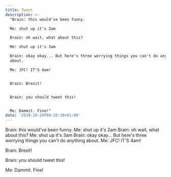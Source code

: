```yaml
---
title: Tweet
description: >-
  "Brain: this would've been funny.

  Me: shut up it's 2am

  Brain: oh wait, what about this?

  Me: shut up it's 3am

  Brain: okay okay... But here's three worrying things you can't do anything
  about.

  Me: JFC! IT'S 4am!


  Brain: Brexit!


  Brain: you should tweet this!


  Me: Dammit. Fine!"
date: '2018-10-24T04:10:18+01:00'
---
```

Brain: this would've been funny.
Me: shut up it's 2am
Brain: oh wait, what about this?
Me: shut up it's 3am
Brain: okay okay... But here's three worrying things you can't do anything about.
Me: JFC! IT'S 4am!

Brain: Brexit!

Brain: you should tweet this!

Me: Dammit. Fine!
